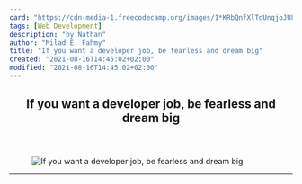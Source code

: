 ```yaml
---
card: "https://cdn-media-1.freecodecamp.org/images/1*KRbQnfXlTdUnqjoJU8SONQ.jpeg"
tags: [Web Development]
description: "by Nathan"
author: "Milad E. Fahmy"
title: "If you want a developer job, be fearless and dream big"
created: "2021-08-16T14:45:02+02:00"
modified: "2021-08-16T14:45:02+02:00"
---
```

<div class="site-wrapper">
<main id="site-main" class="site-main outer">
<div class="inner">
<article class="post-full post tag-web-development tag-programming tag-life-lessons tag-tech tag-careers ">
<header class="post-full-header">
<h1 class="post-full-title">If you want a developer job, be fearless and dream big</h1>
</header>
<figure class="post-full-image">
<picture>
<source media="(max-width: 700px)" sizes="1px" srcset="data:image/gif;base64,R0lGODlhAQABAIAAAAAAAP///yH5BAEAAAAALAAAAAABAAEAAAIBRAA7 1w">
<source media="(min-width: 701px)" sizes="(max-width: 800px) 400px,
(max-width: 1170px) 700px,
1400px" srcset="https://cdn-media-1.freecodecamp.org/images/1*KRbQnfXlTdUnqjoJU8SONQ.jpeg 300w,
https://cdn-media-1.freecodecamp.org/images/1*KRbQnfXlTdUnqjoJU8SONQ.jpeg 600w,
https://cdn-media-1.freecodecamp.org/images/1*KRbQnfXlTdUnqjoJU8SONQ.jpeg 1000w,
https://cdn-media-1.freecodecamp.org/images/1*KRbQnfXlTdUnqjoJU8SONQ.jpeg 2000w">
<img onerror="this.style.display='none'" src="https://cdn-media-1.freecodecamp.org/images/1*KRbQnfXlTdUnqjoJU8SONQ.jpeg" alt="If you want a developer job, be fearless and dream big">
</picture>
</figure>
<section class="post-full-content">
<div class="post-content medium-migrated-article">
</div>
<hr>
</section>
</article>
</div>
</main>
</div>
<!-- Google Tag Manager (noscript) -->
<!-- End Google Tag Manager (noscript) -->

